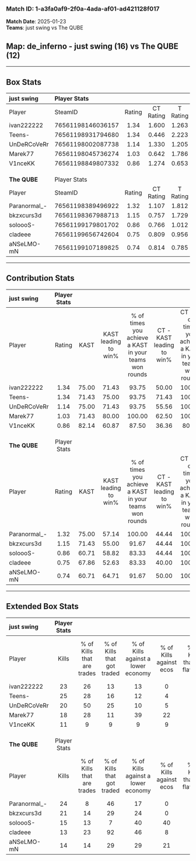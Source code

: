 ### Match ID: 1-a3fa0af9-2f0a-4ada-af01-ad421128f017  
**Match Date**: 2025-01-23  
**Teams**: just swing vs The QUBE  

## **Map**: de_inferno - just swing (16) vs The QUBE (12)  
---  

## Box Stats  

| **just swing** | Player Stats      |        |           |          |       |      |       |         |        |      |     |
| :- | :- | :-: | :-: | :-: | :-: | :-: | :-: | :-: | :-: | :-: | :-: |
| Player         | SteamID           | Rating | CT Rating | T Rating | KAST  | ADR  | Kills | Assists | Deaths | K/D  | HS% |
| ivan222222     | 76561198146036157 |  1.34  |   1.600   |  1.263   | 75.00 | 95.0 |  23   |    7    |   16   | 1.44 | 56  |
| Teens-         | 76561198931794680 |  1.34  |   0.446   |  2.223   | 71.43 | 88.6 |  25   |    2    |   16   | 1.56 | 60  |
| UnDeRCoVeRr    | 76561198002087738 |  1.14  |   1.330   |  1.205   | 75.00 | 77.5 |  20   |    7    |   19   | 1.05 | 65  |
| Marek77        | 76561198045736274 |  1.03  |   0.642   |  1.786   | 71.43 | 77.6 |  18   |   11    |   21   | 0.86 | 50  |
| V1nceKK        | 76561198849807332 |  0.86  |   1.274   |  0.653   | 82.14 | 45.0 |  11   |    7    |   16   | 0.69 | 36  |
|                |                   |        |           |          |       |      |       |         |        |      |     |
|                |                   |        |           |          |       |      |       |         |        |      |     |
|                |                   |        |           |          |       |      |       |         |        |      |     |
| **The QUBE**   | Player Stats      |        |           |          |       |      |       |         |        |      |     |
| Player         | SteamID           | Rating | CT Rating | T Rating | KAST  | ADR  | Kills | Assists | Deaths | K/D  | HS% |
| Paranormal_-   | 76561198389496922 |  1.32  |   1.107   |  1.812   | 75.00 | 94.1 |  24   |    3    |   18   | 1.33 | 54  |
| bkzxcurs3d     | 76561198367988713 |  1.15  |   0.757   |  1.729   | 71.43 | 85.2 |  21   |    8    |   20   | 1.05 | 33  |
| soloooS-       | 76561199179801702 |  0.86  |   0.766   |  1.012   | 60.71 | 58.9 |  15   |    8    |   17   | 0.88 | 40  |
| cladeee        | 76561199656742604 |  0.75  |   0.809   |  0.956   | 67.86 | 66.1 |  13   |    6    |   23   | 0.57 | 30  |
| aNSeLMO-mN     | 76561199107189825 |  0.74  |   0.814   |  0.785   | 60.71 | 52.4 |  14   |    5    |   20   | 0.70 | 64  |
---  

## Contribution Stats  

| **just swing** | Player Stats |       |                      |                                                        |                           |                                                             |                          |                                                            |
| :- | :-: | :-: | :-: | :-: | :-: | :-: | :-: | :-: |
| Player         |    Rating    | KAST  | KAST leading to win% | % of times you achieve a KAST in your teams won rounds | CT - KAST leading to win% | CT - % of times you achieve a KAST in your teams won rounds | T - KAST leading to win% | T - % of times you achieve a KAST in your teams won rounds |
| ivan222222     |     1.34     | 75.00 |        71.43         |                         93.75                          |           50.00           |                           100.00                            |          90.91           |                           90.91                            |
| Teens-         |     1.34     | 71.43 |        75.00         |                         93.75                          |           71.43           |                           100.00                            |          76.92           |                           90.91                            |
| UnDeRCoVeRr    |     1.14     | 75.00 |        71.43         |                         93.75                          |           55.56           |                           100.00                            |          83.33           |                           90.91                            |
| Marek77        |     1.03     | 71.43 |        80.00         |                         100.00                         |           62.50           |                           100.00                            |          91.67           |                           100.00                           |
| V1nceKK        |     0.86     | 82.14 |        60.87         |                         87.50                          |           36.36           |                            80.00                            |          83.33           |                           90.91                            |
|                |              |       |                      |                                                        |                           |                                                             |                          |                                                            |
|                |              |       |                      |                                                        |                           |                                                             |                          |                                                            |
|                |              |       |                      |                                                        |                           |                                                             |                          |                                                            |
| **The QUBE**   | Player Stats |       |                      |                                                        |                           |                                                             |                          |                                                            |
| Player         |    Rating    | KAST  | KAST leading to win% | % of times you achieve a KAST in your teams won rounds | CT - KAST leading to win% | CT - % of times you achieve a KAST in your teams won rounds | T - KAST leading to win% | T - % of times you achieve a KAST in your teams won rounds |
| Paranormal_-   |     1.32     | 75.00 |        57.14         |                         100.00                         |           44.44           |                           100.00                            |          66.67           |                           100.00                           |
| bkzxcurs3d     |     1.15     | 71.43 |        55.00         |                         91.67                          |           44.44           |                           100.00                            |          63.64           |                           87.50                            |
| soloooS-       |     0.86     | 60.71 |        58.82         |                         83.33                          |           44.44           |                           100.00                            |          75.00           |                           75.00                            |
| cladeee        |     0.75     | 67.86 |        52.63         |                         83.33                          |           40.00           |                           100.00                            |          66.67           |                           75.00                            |
| aNSeLMO-mN     |     0.74     | 60.71 |        64.71         |                         91.67                          |           50.00           |                           100.00                            |          77.78           |                           87.50                            |
---  

## Extended Box Stats  

| **just swing** | Player Stats |                            |                            |                                    |                         |                              |                                 |        |                             |                                     |                          |                               |                            |
| :- | :-: | :-: | :-: | :-: | :-: | :-: | :-: | :-: | :-: | :-: | :-: | :-: | :-: |
| Player         |    Kills     | % of Kills that are trades | % of Kills that got traded | % of Kills against a lower economy | % of Kills against ecos | % of Kills that are flawless | % of Kills that are close duels | Deaths | % of Deaths that get traded | % of Deaths against a lower economy | % of Deaths against ecos | % of Deaths that are flawless | % of Deaths that are close |
| ivan222222     |      23      |             26             |             13             |                 13                 |            0            |              65              |               13                |   16   |             31              |                 13                  |            13            |              88               |             0              |
| Teens-         |      25      |             28             |             16             |                 12                 |            4            |              80              |                8                |   16   |             25              |                 19                  |            13            |              69               |             0              |
| UnDeRCoVeRr    |      20      |             50             |             25             |                 10                 |            5            |              75              |                5                |   19   |             37              |                 16                  |            11            |              68               |             11             |
| Marek77        |      18      |             28             |             11             |                 39                 |           22            |              61              |                6                |   21   |             57              |                 10                  |            5             |              38               |             5              |
| V1nceKK        |      11      |             9              |             9              |                 9                  |            9            |              82              |                9                |   16   |             31              |                  6                  |            6             |              75               |             0              |
|                |              |                            |                            |                                    |                         |                              |                                 |        |                             |                                     |                          |                               |                            |
|                |              |                            |                            |                                    |                         |                              |                                 |        |                             |                                     |                          |                               |                            |
|                |              |                            |                            |                                    |                         |                              |                                 |        |                             |                                     |                          |                               |                            |
| **The QUBE**   | Player Stats |                            |                            |                                    |                         |                              |                                 |        |                             |                                     |                          |                               |                            |
| Player         |    Kills     | % of Kills that are trades | % of Kills that got traded | % of Kills against a lower economy | % of Kills against ecos | % of Kills that are flawless | % of Kills that are close duels | Deaths | % of Deaths that get traded | % of Deaths against a lower economy | % of Deaths against ecos | % of Deaths that are flawless | % of Deaths that are close |
| Paranormal_-   |      24      |             8              |             46             |                 17                 |            0            |              63              |                4                |   18   |             33              |                 11                  |            0             |              67               |             11             |
| bkzxcurs3d     |      21      |             14             |             29             |                 24                 |            0            |              67              |               10                |   20   |             15              |                 10                  |            0             |              85               |             10             |
| soloooS-       |      15      |             13             |             7              |                 40                 |           40            |              73              |                0                |   17   |              6              |                 12                  |            0             |              65               |             12             |
| cladeee        |      13      |             23             |             92             |                 46                 |            8            |              38              |                0                |   23   |             13              |                 13                  |            0             |              70               |             4              |
| aNSeLMO-mN     |      14      |             14             |             29             |                 29                 |           21            |              71              |                0                |   20   |             15              |                 15                  |            0             |              75               |             5              |
